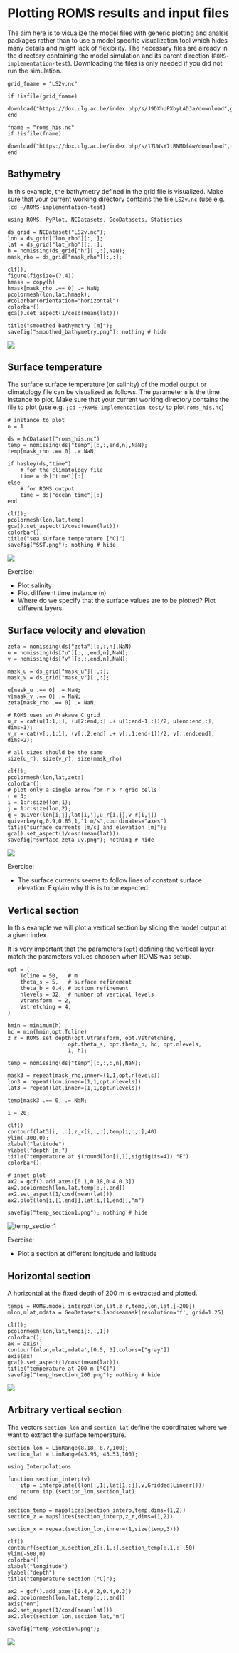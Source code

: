 # Plotting ROMS results and input files

The aim here is to visualize the model files with generic plotting and analsis packages rather than to use a model specific visualization tool which hides many details and might lack of flexibility.
The necessary files are already in the directory containing the model simulation and its
parent direction (`ROMS-implementation-test`). Downloading the files is only needed if you did not run the simulation.

```@example example_config
grid_fname = "LS2v.nc"

if !isfile(grid_fname)
    download("https://dox.ulg.ac.be/index.php/s/J9DXhUPXbyLADJa/download",grid_fname)
end

fname = "roms_his.nc"
if !isfile(fname)
    download("https://dox.ulg.ac.be/index.php/s/17UWsY7tRNMDf4w/download",fname)
end
```


## Bathymetry

In this example, the bathymetry defined in the grid file is visualized. Make sure that your current working directory
contains the file `LS2v.nc` (use e.g. `;cd ~/ROMS-implementation-test`)

```@example example_config
using ROMS, PyPlot, NCDatasets, GeoDatasets, Statistics

ds_grid = NCDataset("LS2v.nc");
lon = ds_grid["lon_rho"][:,:];
lat = ds_grid["lat_rho"][:,:];
h = nomissing(ds_grid["h"][:,:],NaN);
mask_rho = ds_grid["mask_rho"][:,:];

clf();
figure(figsize=(7,4))
hmask = copy(h)
hmask[mask_rho .== 0] .= NaN;
pcolormesh(lon,lat,hmask);
#colorbar(orientation="horizontal")
colorbar()
gca().set_aspect(1/cosd(mean(lat)))

title("smoothed bathymetry [m]");
savefig("smoothed_bathymetry.png"); nothing # hide
```

![](smoothed_bathymetry.png)

## Surface temperature

The surface surface temperature (or salinity) of the model output or
climatology file can be visualized as follows.
The parameter `n` is the time instance to plot.
Make sure that your current working directory
contains the file to plot (use e.g. `;cd ~/ROMS-implementation-test/` to plot `roms_his.nc`)

```@example example_config
# instance to plot
n = 1

ds = NCDataset("roms_his.nc")
temp = nomissing(ds["temp"][:,:,end,n],NaN);
temp[mask_rho .== 0] .= NaN;

if haskey(ds,"time")
    # for the climatology file
    time = ds["time"][:]
else
    # for ROMS output
    time = ds["ocean_time"][:]
end

clf();
pcolormesh(lon,lat,temp)
gca().set_aspect(1/cosd(mean(lat)))
colorbar();
title("sea surface temperature [°C]")
savefig("SST.png"); nothing # hide
```

![](SST.png)

Exercise:
* Plot salinity
* Plot different time instance (`n`)
* Where do we specify that the surface values are to be plotted? Plot different layers.


## Surface velocity and elevation

```@example example_config
zeta = nomissing(ds["zeta"][:,:,n],NaN)
u = nomissing(ds["u"][:,:,end,n],NaN);
v = nomissing(ds["v"][:,:,end,n],NaN);

mask_u = ds_grid["mask_u"][:,:];
mask_v = ds_grid["mask_v"][:,:];

u[mask_u .== 0] .= NaN;
v[mask_v .== 0] .= NaN;
zeta[mask_rho .== 0] .= NaN;

# ROMS uses an Arakawa C grid
u_r = cat(u[1:1,:], (u[2:end,:] .+ u[1:end-1,:])/2, u[end:end,:], dims=1);
v_r = cat(v[:,1:1], (v[:,2:end] .+ v[:,1:end-1])/2, v[:,end:end], dims=2);

# all sizes should be the same
size(u_r), size(v_r), size(mask_rho)

clf();
pcolormesh(lon,lat,zeta)
colorbar();
# plot only a single arrow for r x r grid cells
r = 3;
i = 1:r:size(lon,1);
j = 1:r:size(lon,2);
q = quiver(lon[i,j],lat[i,j],u_r[i,j],v_r[i,j])
quiverkey(q,0.9,0.85,1,"1 m/s",coordinates="axes")
title("surface currents [m/s] and elevation [m]");
gca().set_aspect(1/cosd(mean(lat)))
savefig("surface_zeta_uv.png"); nothing # hide
```

![](surface_zeta_uv.png)

Exercise:
* The surface currents seems to follow lines of constant surface elevation. Explain why this is to be expected.

## Vertical section

In this example we will plot a vertical section by slicing the
model output at a given index.

It is very important that the parameters (`opt`) defining the vertical layer match the parameters values choosen when ROMS was setup.

```@example example_config
opt = (
    Tcline = 50,   # m
    theta_s = 5,   # surface refinement
    theta_b = 0.4, # bottom refinement
    nlevels = 32,  # number of vertical levels
    Vtransform  = 2,
    Vstretching = 4,
)

hmin = minimum(h)
hc = min(hmin,opt.Tcline)
z_r = ROMS.set_depth(opt.Vtransform, opt.Vstretching,
                   opt.theta_s, opt.theta_b, hc, opt.nlevels,
                   1, h);

temp = nomissing(ds["temp"][:,:,:,n],NaN);

mask3 = repeat(mask_rho,inner=(1,1,opt.nlevels))
lon3 = repeat(lon,inner=(1,1,opt.nlevels))
lat3 = repeat(lat,inner=(1,1,opt.nlevels))

temp[mask3 .== 0] .= NaN;

i = 20;

clf()
contourf(lat3[i,:,:],z_r[i,:,:],temp[i,:,:],40)
ylim(-300,0);
xlabel("latitude")
ylabel("depth [m]")
title("temperature at $(round(lon[i,1],sigdigits=4)) °E")
colorbar();

# inset plot
ax2 = gcf().add_axes([0.1,0.18,0.4,0.3])
ax2.pcolormesh(lon,lat,temp[:,:,end])
ax2.set_aspect(1/cosd(mean(lat)))
ax2.plot(lon[i,[1,end]],lat[i,[1,end]],"m")

savefig("temp_section1.png"); nothing # hide
```

![temp_section1](temp_section1.png)

Exercise:
* Plot a section at different longitude and latitude

## Horizontal section

A horizontal at the fixed depth of 200 m is extracted and plotted.

```@example example_config
tempi = ROMS.model_interp3(lon,lat,z_r,temp,lon,lat,[-200])
mlon,mlat,mdata = GeoDatasets.landseamask(resolution='f', grid=1.25)

clf();
pcolormesh(lon,lat,tempi[:,:,1])
colorbar();
ax = axis()
contourf(mlon,mlat,mdata',[0.5, 3],colors=["gray"])
axis(ax)
gca().set_aspect(1/cosd(mean(lat)))
title("temperature at 200 m [°C]")
savefig("temp_hsection_200.png"); nothing # hide
```

![](temp_hsection_200.png)

## Arbitrary vertical section

The vectors `section_lon` and `section_lat` define the coordinates where we want to extract
the surface temperature.


```@example example_config
section_lon = LinRange(8.18, 8.7,100);
section_lat = LinRange(43.95, 43.53,100);

using Interpolations

function section_interp(v)
    itp = interpolate((lon[:,1],lat[1,:]),v,Gridded(Linear()))
    return itp.(section_lon,section_lat)
end

section_temp = mapslices(section_interp,temp,dims=(1,2))
section_z = mapslices(section_interp,z_r,dims=(1,2))

section_x = repeat(section_lon,inner=(1,size(temp,3)))

clf()
contourf(section_x,section_z[:,1,:],section_temp[:,1,:],50)
ylim(-500,0)
colorbar()
xlabel("longitude")
ylabel("depth")
title("temperature section [°C]");

ax2 = gcf().add_axes([0.4,0.2,0.4,0.3])
ax2.pcolormesh(lon,lat,temp[:,:,end])
axis("on")
ax2.set_aspect(1/cosd(mean(lat)))
ax2.plot(section_lon,section_lat,"m")

savefig("temp_vsection.png");
```

![](temp_vsection.png)
